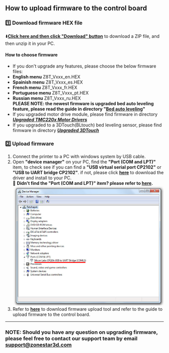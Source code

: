 ## How to upload firmware to the control board

### :one: Download firmware HEX file
:arrow_down:[**Click here and then click "Download" button**](./Z8T_V200.zip) to download a ZIP file, and then unzip it in your PC.
#### How to choose firmware
- If you don't upgrade any features, please choose the below firmware files:
 - **English menu** Z8T\_Vxxx_en.HEX
 - **Spainish menu** Z8T\_Vxxx_es.HEX
 - **French menu** Z8T\_Vxxx_fr.HEX
 - **Portuguese menu** Z8T\_Vxxx_pt.HEX
 - **Russian menu** Z8T\_Vxxx_ru.HEX  
 **PLEASE NOTE: the newest firmware is upgraded bed auto leveling feature, please read the guide in directory "[Bed auto leveling](https://github.com/ZONESTAR3D/Firmware/tree/master/Z8/Z8T/ZRIBV6(default)/Firmware/V2.0.0/LCD12864/Bed%20auto%20leveling)"**
- If you upgraded motor drive module, please find firmware in directory [***Upgraded TMC220x Motor Drivers***](https://github.com/ZONESTAR3D/Firmware/tree/master/Z8/Z8T/ZRIBV6(default)/Firmware/V2.0.0/LCD12864/Upgraded%20TMC220x%20Motor%20Drivers)   
- If you upgraded to a 3DTouch(BLtouch) bed leveling sensor, please find firmware in directory [***Upgraded 3DTouch***](https://github.com/ZONESTAR3D/Firmware/tree/master/Z8/Z8T/ZRIBV6(default)/Firmware/V2.0.0/LCD12864/3DTouch)     

### :two: Upload firmware
1. Connect the printer to a PC with windows system by USB cable.
2. Open **"device manager"** on your PC, find the **"Port (COM and LPT)"** item, to check see if you can find a  **"USB virtual serial port CP2102"** or **"USB to UART bridge CP2102"**. if not, please click [**here**](https://www.silabs.com/developers/usb-to-uart-bridge-vcp-drivers?tab=downloads) to download the driver and install to your PC.  
      :memo: **Didn't find the "Port (COM and LPT)" item? please refer to [here](https://profound-answers.com/what-are-com-and-lpt-ports/#:~:text=How%20do%20I%20find%20ports%20COM%20and%20LPT%3F,item%20will%20now%20display%20in%20Devices%20and%20Printers.).**  
![](./Device.jpg)
3. Refer to [**here**](https://github.com/ZONESTAR3D/Firmware/tree/master/Firmware_Upload_tool_for_ZRIB_ZMIB) to download firmware upload tool and refer to the guide to upload firmware to the control board.

-------
### NOTE: Should you have any question on upgrading firmware, please feel free to contact our support team by email [**support@zonestar3d.com**](support@zonestar3d.com)

